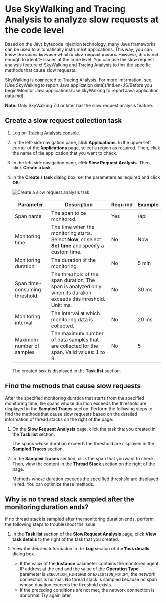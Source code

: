 # Use SkyWalking and Tracing Analysis to analyze slow requests at the code level

Based on the Java bytecode injection technology, many Java frameworks can be used to automatically instrument applications. This way, you can know the spans between which a slow request occurs. However, this is not enough to identify issues at the code level. You can use the slow request analysis feature of SkyWalking and Tracing Analysis to find the specific methods that cause slow requests.

SkyWalking is connected to Tracing Analysis. For more information, see [Use SkyWalking to report Java application data](/intl.en-US/Before you begin/Monitor Java applications/Use SkyWalking to report Java application data.md).

**Note:** Only SkyWalking 7.0 or later has the slow request analysis feature.

## Create a slow request collection task

1.  Log on [Tracing Analysis console](https://tracing-sg.console.aliyun.com/).

2.  In the left-side navigation pane, click **Applications**. In the upper-left corner of the **Applications** page, select a region as required. Then, click the name of the application that you want to check.

3.  In the left-side navigation pane, click **Slow Request Analysis**. Then, click **Create a task**.

4.  In the **Create a task** dialog box, set the parameters as required and click **OK**.

    ![Create a slow request analysis task](https://static-aliyun-doc.oss-accelerate.aliyuncs.com/assets/img/en-US/0222239061/p139671.png)

    |Parameter|Description|Required|Example|
    |---------|-----------|--------|-------|
    |Span name|The span to be monitored.|Yes|/api|
    |Monitoring time|The time when the monitoring starts. Select **Now**, or select **Set time** and specify a custom time.|No|Now|
    |Monitoring duration|The duration of the monitoring.|No|5 min|
    |Span time-consuming threshold|The threshold of the span duration. The span is analyzed only when its duration exceeds this threshold. Unit: ms.|No|30 ms|
    |Monitoring interval|The interval at which monitoring data is collected.|No|20 ms|
    |Maximum number of samples|The maximum number of data samples that are collected for the span. Valid values: 1 to 9.|No|5|

    The created task is displayed in the **Task list** section.


## Find the methods that cause slow requests

After the specified monitoring duration that starts from the specified monitoring time, the spans whose duration exceeds the threshold are displayed in the **Sampled Traces** section. Perform the following steps to find the methods that cause slow requests based on the detailed information of thread stacks on the right of the page:

1.  On the **Slow Request Analysis** page, click the task that you created in the **Task list** section.

    The spans whose duration exceeds the threshold are displayed in the **Sampled Traces** section.

2.  In the **Sampled Traces** section, click the span that you want to check. Then, view the content in the **Thread Stack** section on the right of the page.

    Methods whose duration exceeds the specified threshold are displayed in red. You can optimize these methods.


## Why is no thread stack sampled after the monitoring duration ends?

If no thread stack is sampled after the monitoring duration ends, perform the following steps to troubleshoot the issue:

1.  In the **Task list** section of the **Slow Request Analysis** page, click **View task details** to the right of the task that you created.

2.  View the detailed information in the **Log** section of the **Task details** dialog box.

    -   If the value of the **Instance** parameter contains the monitored agent IP address at the end and the value of the **Operation Type** parameter is `EXECUTION_FINISHED` or `EXECUTION_NOTIFY`, the network connection is normal. No thread stack is sampled because no span whose duration exceeds the threshold exists.
    -   If the preceding conditions are not met, the network connection is abnormal. Try again later.

